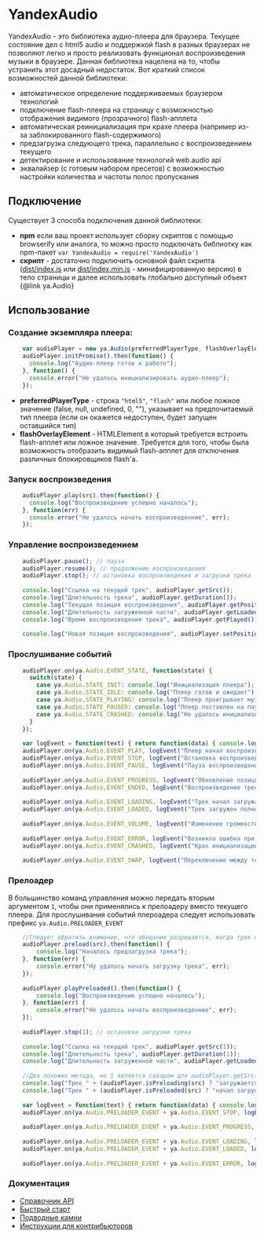 YandexAudio
===========
YandexAudio - это библиотека аудио-плеера для браузера. Текущее состояние дел с html5 audio и поддержкой flash в разных браузерах не позволяют легко и просто реализовать функционал воспроизведения музыки в браузере. Данная библиотека нацелена на то, чтобы устранить этот досадный недостаток. Вот краткий список возможностей данной библиотеки:

  - автоматическое определение поддерживаемых браузером технологий
  - подключение flash-плеера на страницу с возможностью отображения видимого (прозрачного) flash-апплета
  - автоматическая реинициализация при крахе плеера (например из-за заблокированного flash-содержимого)
  - предзагрузка следующего трека, параллельно с воспроизведением текущего
  - детектирование и использование технологий web audio api
  - эквалайзер (с готовым набором пресетов) с возможностью настройки количества и частоты полос пропускания


Подключение
----------
Существует 3 способа подключения данной библиотеки:

  - **npm** если ваш проект использует сборку скриптов с помощью browserify или аналога, то можно просто подключать 
  библиотку как npm-пакет `var YandexAudio = require('YandexAudio')`
  - **скрипт** - достаточно подключить основной файл скрипта 
  ([dist/index.js](https://github.yandex-team.ru/pages/music/audio/dist/index.js) 
  или [dist/index.min.js](https://github.yandex-team.ru/pages/music/audio/dist/index.min.js)  - минифицированную версию) 
  в тело страницы и далее использовать глобально доступный объект {@link ya.Audio}


Использование
------------
### Создание экземпляра плеера:

```javascript
    var audioPlayer = new ya.Audio(preferredPlayerType, flashOverlayElement);
    audioPlayer.initPromise().then(function() {
      console.log("Аудио-плеер готов к работе");
    }, function() {
      console.error("Не удалось инициализировать аудио-плеер");
    });
```

  - **preferredPlayerType** - строка `"html5"`, `"flash"` или любое ложное значение (false, null, undefined, 0, ""), указывает на предпочитаемый тип плеера (если он окажется недоступен, будет запущен оставшийся тип)
  - **flashOverlayElement** - HTMLElement в который требуется встроить flash-апплет или ложное значение. Требуется для того, чтобы была возможность отобразить видимый flash-апплет для отключения различных блокировщиков flash'а.

### Запуск воспроизведения

```javascript
    audioPlayer.play(src).then(function() {
      console.log("Воспроизведение успешно началось");
    }, function(err) {
      console.error("Не удалось начать воспроизведенние", err);
    });
```

### Управление воспроизведением

```javascript
    audioPlayer.pause(); // пауза
    audioPlayer.resume(); // продолжение воспроизведения
    audioPlayer.stop(); // остановка воспроизведения и загрузки трека
    
    console.log("Ссылка на текущий трек", audioPlayer.getSrc());
    console.log("Длительность трека", audioPlayer.getDuration());
    console.log("Текущая позиция воспроизведения", audioPlayer.getPosition());
    console.log("Длительность загруженной части", audioPlayer.getLoaded());
    console.log("Время воспроизведения трека", audioPlayer.getPlayed());
    
    console.log("Новая позиция воспроизведения", audioPlayer.setPosition(position));
```

### Прослушивание событий

```javascript
    audioPlayer.on(ya.Audio.EVENT_STATE, function(state) {
      switch(state) {
        case ya.Audio.STATE_INIT: console.log("Инициализация плеера"); break;
        case ya.Audio.STATE_IDLE: console.log("Плеер готов и ожидает"); break;
        case ya.Audio.STATE_PLAYING: console.log("Плеер проигрывает музыку"); break;
        case ya.Audio.STATE_PAUSED: console.log("Плеер поставлен на паузу"); break;
        case ya.Audio.STATE_CRASHED: console.log("Не удалось инициализировать плеер"); break;
      }
    });
    
    var logEvent = function(text) { return function(data) { console.log(text, data); }; };
    audioPlayer.on(ya.Audio.EVENT_PLAY, logEvent("Плеер начал воспроизведение трека"));
    audioPlayer.on(ya.Audio.EVENT_STOP, logEvent("Остановка воспроизведения"));
    audioPlayer.on(ya.Audio.EVENT_PAUSE, logEvent("Пауза воспроизведения"));
    
    audioPlayer.on(ya.Audio.EVENT_PROGRESS, logEvent("Обновление позиции воспроизведения"));
    audioPlayer.on(ya.Audio.EVENT_ENDED, logEvent("Воспроизведение трека завершено"));
    
    audioPlayer.on(ya.Audio.EVENT_LOADING, logEvent("Трек начал загружаться"));
    audioPlayer.on(ya.Audio.EVENT_LOADED, logEvent("Трек загружен полностью"));
    
    audioPlayer.on(ya.Audio.EVENT_VOLUME, logEvent("Изменение громкости"));
    
    audioPlayer.on(ya.Audio.EVENT_ERROR, logEvent("Возникла ошибка при воспроизведении"));
    audioPlayer.on(ya.Audio.EVENT_CRASHED, logEvent("Крах инициализации"));
    
    audioPlayer.on(ya.Audio.EVENT_SWAP, logEvent("Переключение между текущим и предзагруженным треком"));
```    

### Прелоадер
В большинство команд управления можно передать вторым аргументом `1`, чтобы они применялись к прелоадеру вместо текущего плеера.
Для прослушивания событий плероадера следует использовать префикс `ya.Audio.PRELOADER_EVENT`

```javascript
    //Следует обратить внимание, что обещание разрешается, когда трек начал загружаться, а не когда загрузился
    audioPlayer.preload(src).then(function() {
        console.log("Началась предзагрузка трека");
    }, function(err) {
        console.error("Ну удалось начать загрузку трека", err);
    });
    
    audioPlayer.playPreloaded().then(function() {
        console.log("Воспроизведение успешно началось");
    }, function(err) {
        console.error("Не удалось начать воспроизведенние", err);
    });
    
    audioPlayer.stop(1); // остановка загрузки трека
    
    console.log("Ссылка на текущий трек", audioPlayer.getSrc(1));
    console.log("Длительность трека", audioPlayer.getDuration(1));
    console.log("Длительность загруженной части", audioPlayer.getLoaded(1));
    
    //Два похожих метода, но 1 является сахаром для audioPlayer.getSrc(1) == src, а 2 проверяет успех начала загрузки
    console.log("Трек " + (audioPlayer.isPreloading(src) ? "загружается/ожидает загрузки" : "не загружается"));
    console.log("Трек " + (audioPlayer.isPreloaded(src) ? "начал загружаться" : "не загружается"));
    
    var logEvent = function(text) { return function(data) { console.log(text, data); }; };
    audioPlayer.on(ya.Audio.PRELOADER_EVENT + ya.Audio.EVENT_STOP, logEvent("Остановка загрузки"));
    
    audioPlayer.on(ya.Audio.PRELOADER_EVENT + ya.Audio.EVENT_PROGRESS, logEvent("Процесс загрузки"));
    
    audioPlayer.on(ya.Audio.PRELOADER_EVENT + ya.Audio.EVENT_LOADING, logEvent("Трек начал загружаться"));
    audioPlayer.on(ya.Audio.PRELOADER_EVENT + ya.Audio.EVENT_LOADED, logEvent("Трек загружен полностью"));
    
    audioPlayer.on(ya.Audio.PRELOADER_EVENT + ya.Audio.EVENT_ERROR, logEvent("Возникла ошибка при загрузке"));
```

### Документация
  * [Справочник API](https://github.yandex-team.ru/pages/music/audio/)
  * [Быстрый старт](https://github.yandex-team.ru/pages/music/audio/tutorial-quick-start.html)
  * [Подводные камни](https://github.yandex-team.ru/pages/music/audio/tutorial-corner-case.html)
  * [Инструкции для контрибьюторов](https://github.yandex-team.ru/pages/music/audio/tutorial-contrib.html)

